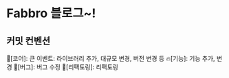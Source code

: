 # Fabbro 블로그~!

## 커밋 컨벤션
🚀[코어]: 큰 이벤트: 라이브러리 추가, 대규모 변경, 버전 변경 등
🔥[기능]: 기능 추가, 변경
🐞[버그]: 버그 수정
💪[리팩토링]: 리팩토링
